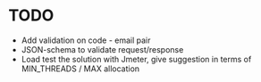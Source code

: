 # TODO

- Add validation on code - email pair
- JSON-schema to validate request/response
- Load test the solution with Jmeter, give suggestion in terms of MIN_THREADS / MAX allocation
